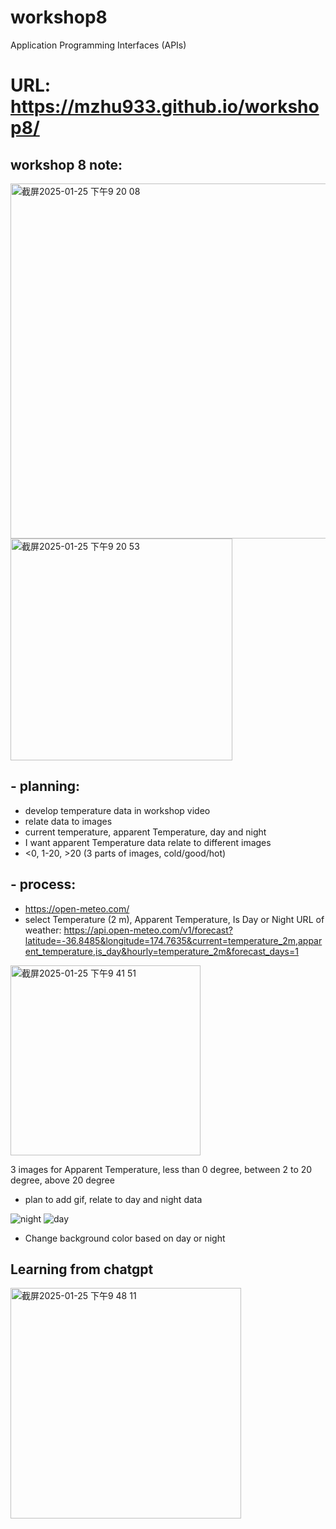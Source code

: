 # workshop8
Application Programming Interfaces (APIs)
# URL: https://mzhu933.github.io/workshop8/

## workshop 8 note:
<img width="568" alt="截屏2025-01-25 下午9 20 08" src="https://github.com/user-attachments/assets/cb9388c6-e095-47c1-8df0-a936cf61cd18" />

<img width="355" alt="截屏2025-01-25 下午9 20 53" src="https://github.com/user-attachments/assets/64c347a0-b327-456b-bd83-cc78963716a5" />

## - planning: 
- develop temperature data in workshop video
- relate data to images
- current temperature, apparent Temperature, day and night
- I want apparent Temperature data relate to different images
- <0, 1-20, >20 (3 parts of images, cold/good/hot)

## - process:
- https://open-meteo.com/
- select Temperature (2 m), Apparent Temperature, Is Day or Night
URL of weather: https://api.open-meteo.com/v1/forecast?latitude=-36.8485&longitude=174.7635&current=temperature_2m,apparent_temperature,is_day&hourly=temperature_2m&forecast_days=1

<img width="304" alt="截屏2025-01-25 下午9 41 51" src="https://github.com/user-attachments/assets/6783863d-3e5f-446d-8071-c742c921ff7e" />

3 images for Apparent Temperature, less than 0 degree, between 2 to 20 degree, above 20 degree

- plan to add gif, relate to day and night data

![night](https://github.com/user-attachments/assets/9c8a9aca-2227-4673-b8cc-2595230e5b58)
![day](https://github.com/user-attachments/assets/b7195d93-1c8c-4948-8367-33b1ba3a4170)

- Change background color based on day or night


## Learning from chatgpt

<img width="369" alt="截屏2025-01-25 下午9 48 11" src="https://github.com/user-attachments/assets/909566b8-b69b-4ebd-a956-31a99a4c55e4" />







